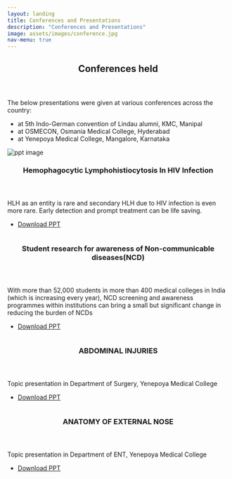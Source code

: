 ```yaml
---
layout: landing
title: Conferences and Presentations
description: "Conferences and Presentations"
image: assets/images/conference.jpg
nav-menu: true
---
```


<!-- Main -->
<div id="main">

<!-- One -->
<section id="one">
	<div class="inner">
		<header class="major">
			<h2>Conferences held</h2>
		</header>
		<p>The below presentations were given at various conferences across the country:</p>
        <ul>
    		<li>at 5th Indo-German convention of Lindau alumni, KMC, Manipal</li>
    		<li>at OSMECON, Osmania Medical College, Hyderabad</li>
    		<li>at Yenepoya Medical College, Mangalore, Karnataka</li>
    	</ul>
	</div>
</section>

<section id="two" class="spotlights">
	<section>
    <a class="image">
			<img src="{% link assets/images/hiv.jpg %}" alt="ppt image" data-position="center center" />
		</a>
		<div class="content">
			<div class="inner">
				<header class="major">
					<h3>Hemophagocytic Lymphohistiocytosis In HIV Infection</h3>
				</header>
				<p>HLH as an entity is rare and secondary HLH due to HIV infection is even more rare. Early detection and prompt treatment can be life saving.</p>
				<ul class="actions">
					<li><a href="assets\files\Hemophagocytic Lymphohistiocytosis in HIV.pptx" class="button">Download PPT</a></li>
				</ul>
			</div>
		</div>
	</section>
    <section>
		<a class="image">
			<img src="{% link assets/images/ncd.jpg %}" alt="" data-position="top center" />
		</a>
		<div class="content">
			<div class="inner">
				<header class="major">
					<h3>Student research for awareness of Non-communicable diseases(NCD)</h3>
				</header>
				<p>With more than 52,000 students in more than 400 medical colleges in India (which is increasing every year), NCD screening and awareness programmes within institutions can bring a small but significant change in reducing the burden of NCDs</p>
				<ul class="actions">
					<li><a href="assets\files\Medical students as agents of health promotion.pptx" class="button">Download PPT</a></li>
				</ul>
			</div>
		</div>
	</section>
    <section>
		<a href="generic.html" class="image">
			<img src="{% link assets/images/abdominal.jpg %}" alt="" data-position="top center" />
		</a>
		<div class="content">
			<div class="inner">
				<header class="major">
					<h3>ABDOMINAL INJURIES</h3>
				</header>
				<p>Topic presentation in Department of Surgery, Yenepoya Medical College</p>
				<ul class="actions">
					<li><a href="assets\files\ABDOMINAL INJURIES.pptx" class="button">Download PPT</a></li>
				</ul>
			</div>
		</div>
	</section>
    <section>
		<a class="image">
			<img src="{% link assets/images/nose.jpg %}" alt="" data-position="top center" />
		</a>
		<div class="content">
			<div class="inner">
				<header class="major">
					<h3>ANATOMY OF EXTERNAL NOSE</h3>
				</header>
				<p>Topic presentation in Department of ENT, Yenepoya Medical College</p>
				<ul class="actions">
					<li><a href="assets\files\ANATOMY OF EXTERNAL NOSE.pptx" class="button">Download PPT</a></li>
				</ul>
			</div>
		</div>
	</section>
</section>

